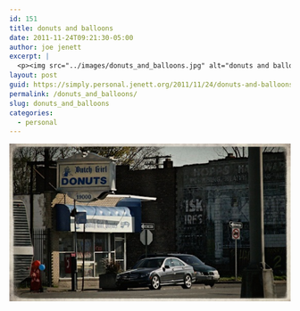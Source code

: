```yaml
---
id: 151
title: donuts and balloons
date: 2011-11-24T09:21:30-05:00
author: joe jenett
excerpt: |
  <p><img src="../images/donuts_and_balloons.jpg" alt="donuts and balloons" style="border:none;"></p>
layout: post
guid: https://simply.personal.jenett.org/2011/11/24/donuts-and-balloons/
permalink: /donuts_and_balloons/
slug: donuts_and_balloons
categories:
  - personal
---
```

<img src="../images/donuts_and_balloons.jpg" alt="donuts and balloons" style="border:none;">